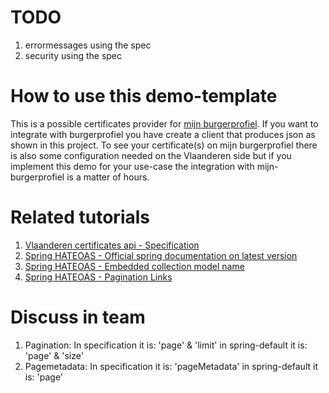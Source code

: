 # TODO
1. errormessages using the spec
2. security using the spec

# How to use this demo-template
This is a possible certificates provider for [mijn burgerprofiel](https://www.vlaanderen.be/uw-overheid/mijn-burgerprofiel). 
If you want to integrate with burgerprofiel you have create a client that produces json as shown in this project. 
To see your certificate(s) on mijn burgerprofiel there is also some configuration needed on the Vlaanderen side but 
if you implement this demo for your use-case the integration with mijn-burgerprofiel is a matter of hours.

# Related tutorials

1. [Vlaanderen certificates api - Specification](https://documentatie.burgerprofiel.vlaanderen.be/attesten/index.html#section/Certificates-API)
2. [Spring HATEOAS - Official spring documentation on latest version](https://docs.spring.io/spring-hateoas/docs/current/reference/html/#migrate-to-1.0.changes.representation-models)
3. [Spring HATEOAS - Embedded collection model name](https://howtodoinjava.com/spring5/hateoas/embedded-collection-name/)
4. [Spring HATEOAS - Pagination Links](https://howtodoinjava.com/spring5/hateoas/pagination-links/)

# Discuss in team

1. Pagination: In specification it is: 'page' & 'limit' in spring-default it is: 'page' & 'size'
2. Pagemetadata: In specification it is: 'pageMetadata' in spring-default it is: 'page' 
